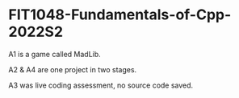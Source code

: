 # FIT1048-Fundamentals-of-Cpp-2022S2

A1 is a game called MadLib.

A2 & A4 are one project in two stages.

A3 was live coding assessment, no source code saved.

